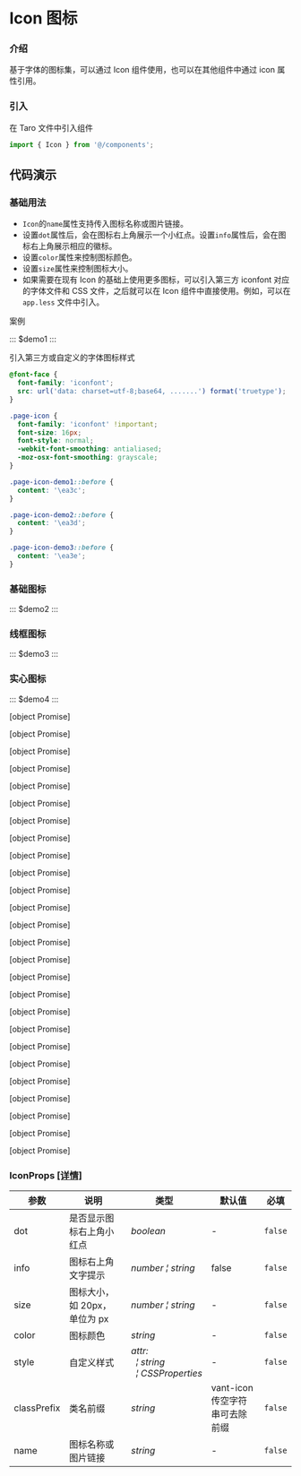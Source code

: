 # Icon 图标

### 介绍

基于字体的图标集，可以通过 Icon 组件使用，也可以在其他组件中通过 icon 属性引用。

### 引入

在 Taro 文件中引入组件

```js
import { Icon } from '@/components';
```

## 代码演示

### 基础用法

- `Icon`的`name`属性支持传入图标名称或图片链接。
- 设置`dot`属性后，会在图标右上角展示一个小红点。设置`info`属性后，会在图标右上角展示相应的徽标。
- 设置`color`属性来控制图标颜色。
- 设置`size`属性来控制图标大小。
- 如果需要在现有 Icon 的基础上使用更多图标，可以引入第三方 iconfont 对应的字体文件和 CSS 文件，之后就可以在 Icon 组件中直接使用。例如，可以在 `app.less` 文件中引入。

案例

::: $demo1 :::

引入第三方或自定义的字体图标样式

```css
@font-face {
  font-family: 'iconfont';
  src: url('data: charset=utf-8;base64, .......') format('truetype');
}

.page-icon {
  font-family: 'iconfont' !important;
  font-size: 16px;
  font-style: normal;
  -webkit-font-smoothing: antialiased;
  -moz-osx-font-smoothing: grayscale;
}

.page-icon-demo1::before {
  content: '\ea3c';
}

.page-icon-demo2::before {
  content: '\ea3d';
}

.page-icon-demo3::before {
  content: '\ea3e';
}
```

### 基础图标

::: $demo2 :::

### 线框图标

::: $demo3 :::

### 实心图标

::: $demo4 :::

[object Promise]

[object Promise]

[object Promise]

[object Promise]

[object Promise]

[object Promise]

[object Promise]

[object Promise]

[object Promise]

[object Promise]

[object Promise]

[object Promise]

[object Promise]

[object Promise]

[object Promise]

[object Promise]

[object Promise]

[object Promise]

[object Promise]

[object Promise]

[object Promise]

[object Promise]

[object Promise]

[object Promise]

[object Promise]

[object Promise]

### IconProps [[详情]](https://github.com/AntmJS/vantui/tree/main/packages/vantui/types/icon.d.ts)

| 参数        | 说明                         | 类型                                                                                                                              | 默认值                         | 必填    |
| ----------- | ---------------------------- | --------------------------------------------------------------------------------------------------------------------------------- | ------------------------------ | ------- |
| dot         | 是否显示图标右上角小红点     | _&nbsp;&nbsp;boolean<br/>_                                                                                                        | -                              | `false` |
| info        | 图标右上角文字提示           | _&nbsp;&nbsp;number&nbsp;&brvbar;&nbsp;string<br/>_                                                                               | false                          | `false` |
| size        | 图标大小，如 20px，单位为 px | _&nbsp;&nbsp;number&nbsp;&brvbar;&nbsp;string<br/>_                                                                               | -                              | `false` |
| color       | 图标颜色                     | _&nbsp;&nbsp;string<br/>_                                                                                                         | -                              | `false` |
| style       | 自定义样式                   | _&nbsp;&nbsp;attr:<br/>&nbsp;&nbsp;&nbsp;&nbsp;&brvbar;&nbsp;string<br/>&nbsp;&nbsp;&nbsp;&nbsp;&brvbar;&nbsp;CSSProperties<br/>_ | -                              | `false` |
| classPrefix | 类名前缀                     | _&nbsp;&nbsp;string<br/>_                                                                                                         | vant-icon 传空字符串可去除前缀 | `false` |
| name        | 图标名称或图片链接           | _&nbsp;&nbsp;string<br/>_                                                                                                         | -                              | `false` |
